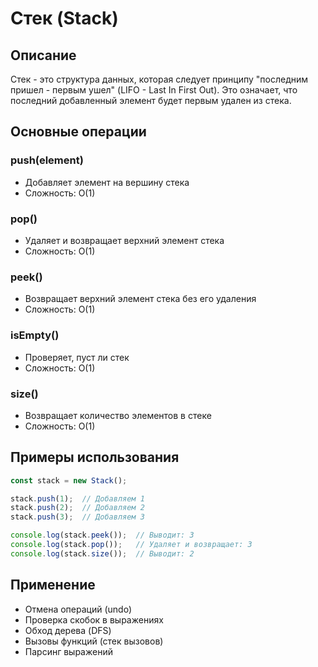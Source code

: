 # Стек (Stack)

## Описание
Стек - это структура данных, которая следует принципу "последним пришел - первым ушел" (LIFO - Last In First Out).
Это означает, что последний добавленный элемент будет первым удален из стека.

## Основные операции

### push(element)
- Добавляет элемент на вершину стека
- Сложность: O(1)

### pop()
- Удаляет и возвращает верхний элемент стека
- Сложность: O(1)

### peek()
- Возвращает верхний элемент стека без его удаления
- Сложность: O(1)

### isEmpty()
- Проверяет, пуст ли стек
- Сложность: O(1)

### size()
- Возвращает количество элементов в стеке
- Сложность: O(1)

## Примеры использования

```javascript
const stack = new Stack();

stack.push(1);  // Добавляем 1
stack.push(2);  // Добавляем 2
stack.push(3);  // Добавляем 3

console.log(stack.peek());  // Выводит: 3
console.log(stack.pop());   // Удаляет и возвращает: 3
console.log(stack.size());  // Выводит: 2
```

## Применение
- Отмена операций (undo)
- Проверка скобок в выражениях
- Обход дерева (DFS)
- Вызовы функций (стек вызовов)
- Парсинг выражений
